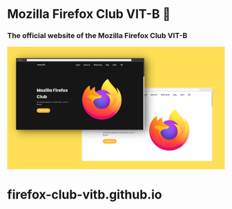 # Mozilla Firefox Club VIT-B 🚀

### The official website of the Mozilla Firefox Club VIT-B




![mozilla website](/preview.png)
# firefox-club-vitb.github.io
